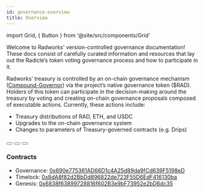```yaml
---
id: governance-overview
title: Overview
---
```


import Grid, { Button } from '@site/src/components/Grid'

Welcome to Radworks' version-controlled governance documentation! These docs consist of carefully curated information
and resources that lay out the Radicle’s token voting governance process and how to participate in it.

Radworks’ treasury is controlled by an on-chain governance mechanism ([Compound-Governor](https://wiki.tally.xyz/docs/compound-governor)) via the project’s native governance token ($RAD). Holders of this token can participate in the decision-making around the treasury by voting and creating on-chain governance proposals composed of executable actions. Currently, these actions include:
* Treasury distributions of RAD, ETH, and USDC
* Upgrades to the on-chain governance system
* Changes to parameters of Treasury-governed contracts (e.g. Drips)

<Grid>
  <Button
    href="https://github.com/betterinternet-foundation/radworks-governance/blob/main/manual.md#proposal-process"
    title="Create a proposal"
    cta="Learn more about the RGP process"
  >
  </Button>
  <Button
    href="https://github.com/betterinternet-foundation/radworks-governance/blob/main/manual.md#voting"
    title="Vote on proposals"
    cta="Learn how to vote on-chain and off-chain"
  >
  </Button>
  <Button
    href="https://github.com/betterinternet-foundation/radworks-governance/blob/main/manual.md#delegating"
    title="Delegate votes"
    cta="Learn how to delegate"
  >
  </Button>
</Grid>

### Contracts

* Governance: [0x690e775361AD66D1c4A25d89da9fCd639F5198eD](https://etherscan.io/address/0x690e775361AD66D1c4A25d89da9fCd639F5198eD)
* Timelock: [0x8dA8f82d2BbDd896822de723F55D6EdF416130ba](https://etherscan.io/address/0x8dA8f82d2BbDd896822de723F55D6EdF416130ba)
* Genesis: [0x6838f63899728816f602B3e9bF73952e2bD6dc35](https://etherscan.io/address/0x6838f63899728816f602B3e9bF73952e2bD6dc35)
